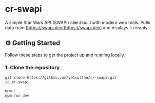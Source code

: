 # cr-swapi

A simple Star Wars API (SWAPI) client built with modern web tools. Pulls data from [https://swapi.dev](https://swapi.dev) and displays it cleanly.

## ⚙️ Getting Started

Follow these steps to get the project up and running locally.

### 1. Clone the repository

```bash
git clone https://github.com/ye1sultan/cr-swapi.git
cd cr-swapi

npm i
npm run dev
